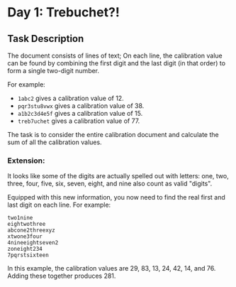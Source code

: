 # Day 1: Trebuchet?!

## Task Description

The document consists of lines of text; On each line, the calibration value can be found by combining the first digit and the last digit (in that order) to form a single two-digit number.


For example:

- `1abc2` gives a calibration value of 12.
- `pqr3stu8vwx` gives a calibration value of 38.
- `a1b2c3d4e5f` gives a calibration value of 15.
- `treb7uchet` gives a calibration value of 77.

The task is to consider the entire calibration document and calculate the sum of all the calibration values.

### Extension:
It looks like some of the digits are actually spelled out with letters: one, two, three, four, five, six, seven, eight, and nine also count as valid "digits".

Equipped with this new information, you now need to find the real first and last digit on each line. For example:

```plaintext
two1nine
eightwothree
abcone2threexyz
xtwone3four
4nineeightseven2
zoneight234
7pqrstsixteen
```
In this example, the calibration values are 29, 83, 13, 24, 42, 14, and 76. Adding these together produces 281.
